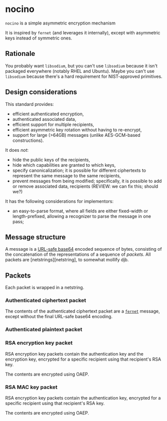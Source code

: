 # nocino

`nocino` is a simple asymmetric encryption mechanism

It is inspired by `fernet` (and leverages it internally), except with
asymmetric keys instead of symmetric ones.

## Rationale

You probably want `libsodium`, but you can't use `libsodium` because
it isn't packaged everywhere (notably RHEL and Ubuntu). Maybe you
can't use `libsodium` because there's a hard requirement for
NIST-approved primitives.

## Design considerations

This standard provides:

* efficient authenticated encryption,
* authenticated associated data,
* efficient support for multiple recipients,
* efficient asymmetric key rotation without having to re-encrypt,
* support for large (>64GB) messages (unlike AES-GCM-based
  constructions).

It does *not*:

* hide the public keys of the recipients,
* hide which capabilities are granted to which keys,
* specify canonicalization; it is possible for different ciphertexts
to represent the same message to the same recipients,
* prevent messages from being modified; specifically, it is possible
  to add or remove associated data, recipients (REVIEW: we can fix
  this; should we?)

It has the following considerations for implementors:

* an easy-to-parse format, where all fields are either fixed-width or
  length-prefixed, allowing a recognizer to parse the message in one
  pass;

## Message structure

A message is a [URL-safe base64][base64url] encoded sequence of bytes,
consisting of the concatenation of the representations of a sequence
of *packets*. All packets are [netstrings][netstring], to somewhat
mollify djb.

## Packets

Each packet is wrapped in a netstring.

### Authenticated ciphertext packet

The contents of the authenticated ciphertext packet are a
[`fernet`][fernet] message, except without the final URL-safe base64
encoding.

### Authenticated plaintext packet


### RSA encryption key packet

RSA encryption key packets contain the authentication key and the
encryption key, encrypted for a specific recipient using that
recipient's RSA key.

The contents are encrypted using OAEP.

### RSA MAC key packet

RSA encryption key packets contain the authentication key, encrypted
for a specific recipient using that recipient's RSA key.

The contents are encrypted using OAEP.

[oaep]: http://cseweb.ucsd.edu/~mihir/papers/oae.pdf
[base64url]: http://tools.ietf.org/html/rfc4648#section-5
[fernet]: https://github.com/fernet/spec/
